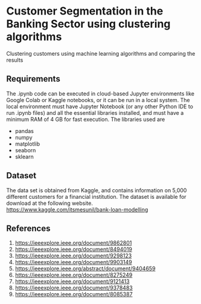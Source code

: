 # Customer Segmentation in the Banking Sector using clustering algorithms
Clustering customers using machine learning algorithms and comparing the results

## Requirements
The .ipynb code can be executed in cloud-based Jupyter environments like Google Colab or Kaggle notebooks, or it can be run in a local system. The local environment must have Jupyter Notebook (or any other Python IDE to run .ipynb files) and all the essential libraries installed, and must have a minimum RAM of 4 GB for fast execution.
The libraries used are
* pandas
* numpy
* matplotlib
* seaborn
* sklearn


## Dataset

The data set is obtained from Kaggle, and contains information on 5,000 different customers for a financial institution. The dataset is available for download at the following website. https://www.kaggle.com/itsmesunil/bank-loan-modelling

## References

1. https://ieeexplore.ieee.org/document/9862801
2. https://ieeexplore.ieee.org/document/8494019
3. https://ieeexplore.ieee.org/document/9298123
4. https://ieeexplore.ieee.org/document/9903149
5. https://ieeexplore.ieee.org/abstract/document/9404659
6. https://ieeexplore.ieee.org/document/8275249
7. https://ieeexplore.ieee.org/document/9121413
8. https://ieeexplore.ieee.org/document/9378483
9. https://ieeexplore.ieee.org/document/8085387


